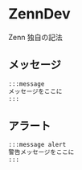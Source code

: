 # ZennDev

Zenn 独自の記法
## メッセージ
```markdown
:::message
メッセージをここに
:::
```
## アラート
```markdown
:::message alert
警告メッセージをここに
:::
```

